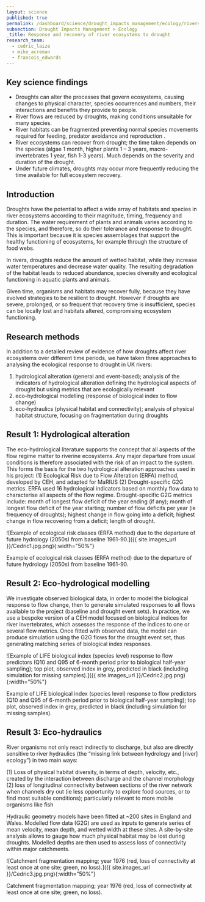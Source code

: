 ```yaml
---
layout: science
published: true
permalink: /dashboard/science/drought_impacts_management/ecology/rivers/
subsection: Drought Impacts Management > Ecology
_title: Response and recovery of river ecosystems to drought
research_team:
  - cedric_laize
  - mike_acreman
  - francois_edwards
---
```

## Key science findings

* Droughts can alter the processes that govern ecosystems, causing changes to physical character, species occurrences and numbers, their interactions and benefits they provide to people.
* River flows are reduced by droughts, making conditions unsuitable for many species.
* River habitats can be fragmented preventing normal species movements required for feeding, predator avoidance and reproduction .
* River ecosystems can recover from drought; the time taken depends on the species (algae 1 month, higher plants 1 – 3 years, macro-invertebrates 1  year, fish 1-3 years). Much depends on the severity and duration of the drought.
* Under future climates, droughts may occur more frequently reducing the time available for full ecosystem recovery.

## Introduction

Droughts have the potential to affect a wide array of habitats and species in river ecosystems according to their magnitude, timing, frequency and duration. The water requirement of plants and animals varies according to the species, and therefore, so do their tolerance and response to drought. This is important because it is species assemblages that support the healthy functioning of ecosystems, for example through the structure of food webs.

In rivers, droughts reduce the amount of wetted habitat, while they increase water temperatures and decrease water quality. The resulting degradation of the habitat leads to reduced abundance, species diversity and ecological functioning in aquatic plants and animals. 

Given time, organisms and habitats may recover fully, because they have evolved strategies to be resilient to drought. However if droughts are severe, prolonged, or so frequent that recovery time is insufficient, species can be locally lost and habitats altered, compromising ecosystem functioning. 

## Research methods
 
In addition to a detailed review of evidence of how droughts affect river ecosystems over different time periods, we have taken three approaches to analysing the ecological response to drought in UK rivers:

1. hydrological alteration (general and event-based); analysis of the indicators of hydrological alteration defining the hydrological aspects of drought but using metrics that are ecologically relevant
2. eco-hydrological modelling (response of biological index to flow change)
3. eco-hydraulics (physical habitat and connectivity); analysis of physical habitat structure, focusing on fragmentation during droughts

## Result 1: Hydrological alteration

The eco-hydrological literature supports the concept that all aspects of the flow regime matter to riverine ecosystems. Any major departure from usual conditions is therefore associated with the risk of an impact to the system. This forms the basis for the two hydrological alteration approaches used in his project:
(1)	Ecological Risk due to Flow Alteration (ERFA) method, developed by CEH, and adapted for MaRIUS
(2)	Drought-specific G2G metrics.
ERFA used 16 hydrological indicators based on monthly flow data to characterise all aspects of the flow regime. Drought-specific G2G metrics include: month of longest flow deficit of the year ending (if any); month of longest flow deficit of the year starting; number of flow deficits per year (ie frequency of droughts); highest change in flow going into a deficit; highest change in flow recovering from a deficit; length of drought. 

![Example of ecological risk classes (ERFA method) due to the departure of future hydrology (2050s) from baseline 1961-90.]({{ site.images_url }}/Cedric1.jpg.png){:width="50%"}

Example of ecological risk classes (ERFA method) due to the departure of future hydrology (2050s) from baseline 1961-90.

## Result 2: Eco-hydrological modelling

We investigate observed biological data, in order to model the biological response to flow change, then to generate simulated responses to all flows available to the project (baseline and drought event sets). In practice, we use a bespoke version of a CEH model focused on biological indices for river invertebrates, which assesses the response of the indices to one or several flow metrics. Once fitted with observed data, the model can produce simulation using the G2G flows for the drought event set, thus generating matching series of biological index responses.

![Example of LIFE biological index (species level) response to flow predictors (Q10 and Q95 of 6-month period prior to biological half-year sampling); top plot, observed index in grey, predicted in black (including simulation for missing samples).]({{ site.images_url }}/Cedric2.jpg.png){:width="50%"}

Example of LIFE biological index (species level) response to flow predictors (Q10 and Q95 of 6-month period prior to biological half-year sampling); top plot, observed index in grey, predicted in black (including simulation for missing samples).

## Result 3: Eco-hydraulics

River organisms not only react indirectly to discharge, but also are directly sensitive to river hydraulics (the “missing link between hydrology and [river] ecology”) in two main ways:

(1)	Loss of physical habitat diversity, in terms of depth, velocity, etc., created by the interaction between discharge and the channel morphology
(2)	loss of longitudinal connectivity between sections of the river network when channels dry out (ie less opportunity to explore food sources, or to find most suitable conditions); particularly relevant to more mobile organisms like fish

Hydraulic geometry models have been fitted at ~200 sites in England and Wales. Modelled flow data (G2G) are used as inputs to generate series of mean velocity, mean depth, and wetted width at these sites. A site-by-site analysis allows to gauge how much physical habitat may be lost during droughts. 
Modelled depths are then used to assess loss of connectivity within major catchments.

![Catchment fragmentation mapping; year 1976 (red, loss of connectivity at least once at one site; green, no loss).]({{ site.images_url }}/Cedric3.jpg.png){:width="50%"}

Catchment fragmentation mapping; year 1976 (red, loss of connectivity at least once at one site; green, no loss).
